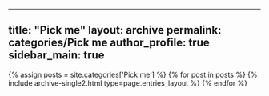 
---
title: "Pick me"
layout: archive
permalink: categories/Pick me
author_profile: true
sidebar_main: true
---


{% assign posts = site.categories['Pick me'] %}
{% for post in posts %} {% include archive-single2.html type=page.entries_layout %} {% endfor %}